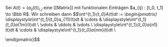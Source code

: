 Sei $A(t) = (a_{ij}(t))_{i, j }$ eine [[Matrix]] mit funktionalen Einträgen $a_{ij} : [t_0, t_1] \to \Bbb R$. Wir schreiben dann
$$\int^{t_1}_{t_0}A(t)dt := \begin{pmatrix}
\displaystyle\int^{t_1}_{t_0}a_{11}(t)dt & \cdots & \displaystyle\int^{t_1}_{t_0}a_{1m}(t)dt \\
\vdots & \ddots & \vdots \\
\displaystyle\int^{t_1}_{t_0}a_{n1}(t)dt & \cdots & \displaystyle\int^{t_1}_{t_0}a_{nm}(t)dt \\

\end{pmatrix}$$
